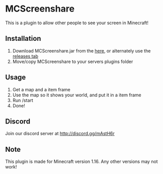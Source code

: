 # MCScreenshare
This is a plugin to allow other people to see your screen in Minecraft!
## Installation
1. Download MCScreenshare.jar from the [here](https://theblueburger.github.io/mcscreenshare/downloadlatest), or alternately use the [releases tab](https://github.com/MorganAnkan/MCScreenshare/releases/)
2. Move/copy MCScreenshare to your servers plugins folder
## Usage
1. Get a map and a item frame
2. Use the map so it shows your world, and put it in a item frame
3. Run /start <fps>
4. Done!
  
## Discord
Join our discord server at http://discord.gg/mAstH6r

## Note
This plugin is made for Minecraft version 1.16. Any other versions may not work!
